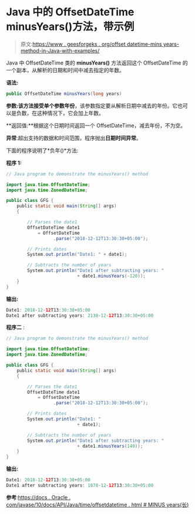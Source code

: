 # Java 中的 OffsetDateTime minusYears()方法，带示例

> 原文:[https://www . geesforgeks . org/offset datetime-mins years-method-in-Java-with-examples/](https://www.geeksforgeeks.org/offsetdatetime-minusyears-method-in-java-with-examples/)

Java 中 OffsetDateTime 类的 **minusYears()** 方法返回这个 OffsetDateTime 的一个副本，从解析的日期和时间中减去指定的年数。

**语法:**

```java
public OffsetDateTime minusYears(long years)
```

**参数:**该方法接受单个参数**年份**，该参数指定要从解析日期中减去的年份。它也可以是负数，在这种情况下，它会加上年数。

**返回值:**根据这个日期时间返回一个 OffsetDateTime，减去年份，不为空。

**异常**:超出支持的数据和时间范围，程序抛出**日期时间异常**。

下面的程序说明了*负年()*方法:

**程序 1:**

```java
// Java program to demonstrate the minusYears() method

import java.time.OffsetDateTime;
import java.time.ZonedDateTime;

public class GFG {
    public static void main(String[] args)
    {

        // Parses the date1
        OffsetDateTime date1
            = OffsetDateTime
                  .parse("2018-12-12T13:30:30+05:00");

        // Prints dates
        System.out.println("Date1: " + date1);

        // Subtracts the number of years
        System.out.println("Date1 after subtracting years: "
                           + date1.minusYears(-120));
    }
}
```

**输出:**

```java
Date1: 2018-12-12T13:30:30+05:00
Date1 after subtracting years: 2138-12-12T13:30:30+05:00

```

**程序二** :

```java
// Java program to demonstrate the minusYears() method

import java.time.OffsetDateTime;
import java.time.ZonedDateTime;

public class GFG {
    public static void main(String[] args)
    {

        // Parses the date1
        OffsetDateTime date1
            = OffsetDateTime
                  .parse("2018-12-12T13:30:30+05:00");

        // Prints dates
        System.out.println("Date1: "
                           + date1);

        // Subtracts the number of years
        System.out.println("Date1 after subtracting years: "
                           + date1.minusYears(140));
    }
}
```

**输出:**

```java
Date1: 2018-12-12T13:30:30+05:00
Date1 after subtracting years: 1878-12-12T13:30:30+05:00

```

**参考**:[https://docs . Oracle . com/javase/10/docs/API/Java/time/offsetdatetime . html # MINUS years(长)](https://docs.oracle.com/javase/10/docs/api/java/time/OffsetDateTime.html#minusYears(long))